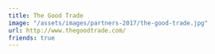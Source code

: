 ```yaml
---
title: The Good Trade
image: "/assets/images/partners-2017/the-good-trade.jpg"
url: http://www.thegoodtrade.com/
friends: true
---
```


